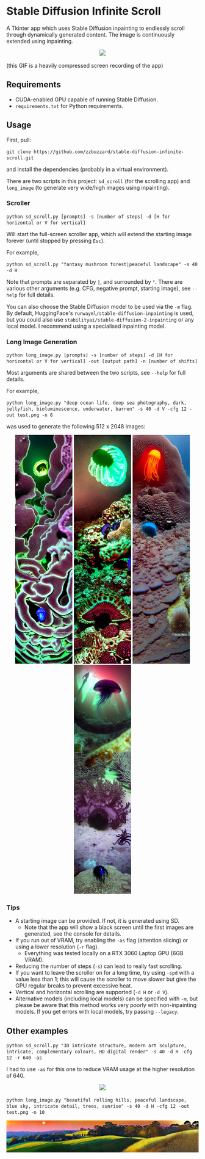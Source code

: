 # Stable Diffusion Infinite Scroll
A Tkinter app which uses Stable Diffusion inpainting to endlessly scroll through dynamically generated content.
The image is continuously extended using inpainting.

<p align="center">
  <img src="examples/gif1.gif" />
</p>
(this GIF is a heavily compressed screen recording of the app)

## Requirements
 - CUDA-enabled GPU capable of running Stable Diffusion.
 - `requirements.txt` for Python requirements.

## Usage
First, pull:
```
git clone https://github.com/zzbuzzard/stable-diffusion-infinite-scroll.git
```
and install the dependencies (probably in a virtual environment).

There are two scripts in this project: `sd_scroll` (for the scrolling app) and `long_image` (to generate very wide/high
images using inpainting).
### Scroller
```
python sd_scroll.py [prompts] -s [number of steps] -d [H for horizontal or V for vertical]
```
Will start the full-screen scroller app, which will extend the starting image forever (until stopped by pressing `Esc`).

For example,
```
python sd_scroll.py "fantasy mushroom forest|peaceful landscape" -s 40 -d H
```
Note that prompts are separated by `|`, and surrounded by `"`.
There are various other arguments (e.g. CFG, negative prompt, starting image), see `--help` for full details.

You can also choose the Stable Diffusion model to be used via the `-m` flag. By default, HuggingFace's
`runwayml/stable-diffusion-inpainting` is used, but you could also use `stabilityai/stable-diffusion-2-inpainting` or
any local model. I recommend using a specialised inpainting model.


### Long Image Generation
```
python long_image.py [prompts] -s [number of steps] -d [H for horizontal or V for vertical] -out [output path] -n [number of shifts]
```
Most arguments are shared between the two scripts, see `--help` for full details.

For example,
```
python long_image.py "deep ocean life, deep sea photography, dark, jellyfish, bioluminescence, underwater, barren" -s 40 -d V -cfg 12 -out test.png -n 6
```
was used to generate the following 512 x 2048 images:

<p align="middle">
  <img src="examples/ocean1.png" width=150 />
  <img src="examples/ocean2.png" width=150 />
  <img src="examples/ocean3.png" width=150 />
  <img src="examples/ocean4.png" width=150 />
</p>

### Tips
 - A starting image can be provided. If not, it is generated using SD.
   - Note that the app will show a black screen until the first images are generated, see the console for details.
 - If you run out of VRAM, try enabling the `-as` flag (attention slicing) or using a lower resolution (`-r` flag).
   - Everything was tested locally on a RTX 3060 Laptop GPU (6GB VRAM).
 - Reducing the number of steps (`-s`) can lead to really fast scrolling.
 - If you want to leave the scroller on for a long time, try using `-spd` with a value less than 1; this will cause the scroller to move slower but give the GPU regular breaks to prevent excessive heat.
 - Vertical and horizontal scrolling are supported (`-d H` or `-d V`).
 - Alternative models (including local models) can be specified with `-m`, but please be aware that this method works very poorly with non-inpainting models. If you get errors with local models, try passing `--legacy`.

## Other examples
```
python sd_scroll.py "3D intricate structure, modern art sculpture, intricate, complementary colours, HD digital render" -s 40 -d H -cfg 12 -r 640 -as
```
I had to use `-as` for this one to reduce VRAM usage at the higher resolution of 640.
<p align="center">
  <img src="examples/gif2.gif" />
</p>

```
python long_image.py "beautiful rolling hills, peaceful landscape, blue sky, intricate detail, trees, sunrise" -s 40 -d H -cfg 12 -out test.png -n 10
```
<p align="center">
  <img src="examples/fields.png" />
</p>
